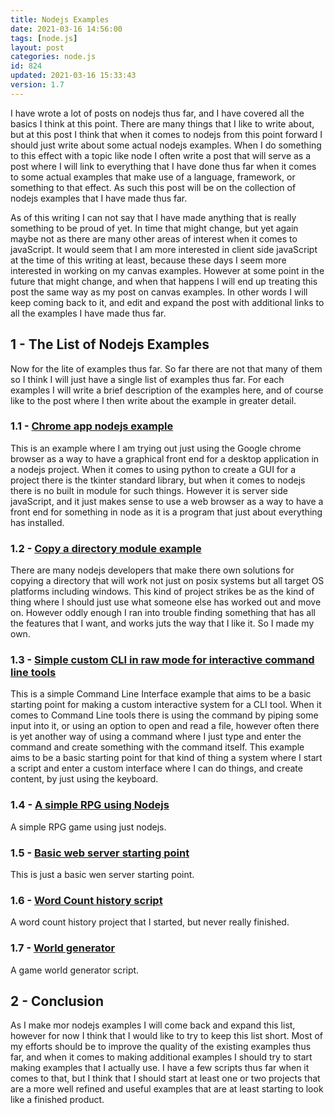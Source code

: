 ```yaml
---
title: Nodejs Examples
date: 2021-03-16 14:56:00
tags: [node.js]
layout: post
categories: node.js
id: 824
updated: 2021-03-16 15:33:43
version: 1.7
---
```


I have wrote a lot of posts on nodejs thus far, and I have covered all the basics I think at this point. There are many things that I like to write about, but at this post I think that when it comes to nodejs from this point forward I should just write about some actual nodejs examples. When I do something to this effect with a topic like node I often write a post that will serve as a post where I will link to everything that I have done thus far when it comes to some actual examples that make use of a language, framework, or something to that effect. As such this post will be on the collection of nodejs examples that I have made thus far.

As of this writing I can not say that I have made anything that is really something to be proud of yet. In time that might change, but yet again maybe not as there are many other areas of interest when it comes to javaScript. It would seem that I am more interested in client side javaScript at the time of this writing at least, because these days I seem more interested in working on my canvas examples. However at some point in the future that might change, and when that happens I will end up treating this post the same way as my post on canvas examples. In other words I will keep coming back to it, and edit and expand the post with additional links to all the examples I have made thus far.

<!-- more -->

## 1 - The List of Nodejs Examples

Now for the lite of examples thus far. So far there are not that many of them so I think I will just have a single list of examples thus far. For each examples I will write a brief description of the examples here, and of course like to the post where I then write about the example in greater detail.

### 1.1 - [Chrome app nodejs example](/2020/10/27/nodejs-example-chrome-app-mode/)

This is an example where I am trying out just using the Google chrome browser as a way to have a graphical front end for a desktop application in a nodejs project. When it comes to using python to create a GUI for a project there is the tkinter standard library, but when it comes to nodejs there is no built in module for such things. However it is server side javaScript, and it just makes sense to use a web browser as a way to have a front end for something in node as it is a program that just about everything has installed.

### 1.2 - [Copy a directory module example](/2020/03/19/nodejs-example-copy-dir/)

There are many nodejs developers that make there own solutions for copying a directory that will work not just on posix systems but all target OS platforms including windows. This kind of project strikes be as the kind of thing where I should just use what someone else has worked out and move on. However oddly enough I ran into trouble finding something that has all the features that I want, and works juts the way that I like it. So I made my own.

### 1.3 - [Simple custom CLI in raw mode for interactive command line tools](/2021/03/15/nodejs-example-simple-cli-interface/)

This is a simple Command Line Interface example that aims to be a basic starting point for making a custom interactive system for a CLI tool. When it comes to Command Line tools there is using the command by piping some input into it, or using an option to open and read a file, however often there is yet another way of using a command where I just type and enter the command and create something with the command itself. This example aims to be a basic starting point for that kind of thing a system where I start a script and enter a custom interface where I can do things, and create content, by just using the keyboard.

### 1.4 - [A simple RPG using Nodejs](/2020/03/13/nodejs-example-simple-rpg-game/)

A simple RPG game using just nodejs.

### 1.5 - [Basic web server starting point](/2020/02/06/nodejs-example-web-server-starting-point/)

This is just a basic wen server starting point.

### 1.6 - [Word Count history script](/2020/10/22/nodejs-example-word-count-history/)

A word count history project that I started, but never really finished.

### 1.7 - [World generator](/2020/03/20/nodejs-example-world-generator/)

A game world generator script.

## 2 - Conclusion 

As I make mor nodejs examples I will come back and expand this list, however for now I think that I would like to try to keep this list short. Most of my efforts should be to improve the quality of the existing examples thus far, and when it comes to making additional examples I should try to start making examples that I actually use. I have a few scripts thus far when it comes to that, but I think that I should start at least one or two projects that are a more well refined and useful examples that are at least starting to look like a finished product.

